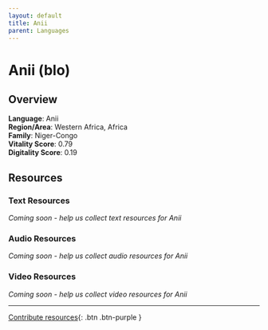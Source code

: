 ```yaml
---
layout: default
title: Anii
parent: Languages
---
```


# Anii (blo)

## Overview

**Language**: Anii  
**Region/Area**: Western Africa, Africa  
**Family**: Niger-Congo  
**Vitality Score**: 0.79  
**Digitality Score**: 0.19  

## Resources

### Text Resources
*Coming soon - help us collect text resources for Anii*

### Audio Resources
*Coming soon - help us collect audio resources for Anii*

### Video Resources
*Coming soon - help us collect video resources for Anii*

---

[Contribute resources](https://fairtrain.github.io/){: .btn .btn-purple }
